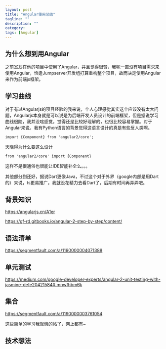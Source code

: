 ```yaml
---
layout: post
title: "Angular使用总结"
tagline: ""
description: ""
category: 
tags: [Angular]
---
```


## 为什么想到用Angular

之前室友在他的项目中使用了Angular，并且觉得很赞，我呢一直没有项目需求来使用Angular，恰逢Jumpserver开发组打算重构整个项目，故而决定使用Angular来作为前端js框架。

## 学习曲线

对于有过Angularjs的项目经验的我来说，个人心理感觉其实这个应该没有太大问题，Angularjs本身就是可以说是为后端开发人员设计的前端框架，但是据说学习曲线很陡，我并没啥感觉，觉得还是比较好理解的，也很比较容易掌握。对于Angular来说，我有Python语言的背景觉得这语言设计的真是有些反人类啊。

    import {Component} from 'angular2/core';

天晓得为什么要这么设计

    from 'angular2/core' import {Component}

这样不是很通俗也很能让IDE智能补全么。。。

其他部分到还好，据说Dart更像Java，不过这个对于外界（google内部是用Dart的）来说，ts更易推广，我就没花精力去看Dart了，后期有时间再弄弄吧。

## 背景知识

<https://angularjs.cn/A1er>

<https://gf-rd.gitbooks.io/angular-2-step-by-step/content/>

## 语法清单

<https://segmentfault.com/a/1190000004071388>

## 单元测试

<https://medium.com/google-developer-experts/angular-2-unit-testing-with-jasmine-defe20421584#.mnwfhbm6k>

## 集合

<https://segmentfault.com/a/1190000003761054>

这些简单的学习我就懒的帖了，网上都有~

## 技术想法
